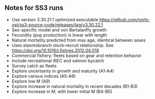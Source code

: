 ## Notes for SS3 runs

-   Use version 3.30.21.1 optimized executable <https://github.com/nmfs-ost/ss3-source-code/releases/tag/v3.30.22.1>
-   Sex-specific model and von Bertalanffy growth
-   Fecundity (pup production) is linear with length
-   Natural mortality predicted from max age, identical between sexes
-   Uses elasmobranch stock-recruit relationship. See <https://doi.org/10.1016/j.fishres.2012.04.018>
-   Commercial fishery: fleets based on gear and retention behavior
-   Include recreational iREC and salmon bycatch
-   Survey catch as fleets
-   Explore uncertainty in growth and maturity (A1-A4)
-   Explore various indices (A5-A8)
-   Explore low M (A9)
-   Explore increase in natural mortality in recent decades (B1-B3)
-   Explore increase in M, with lower initial M (B4-B5)